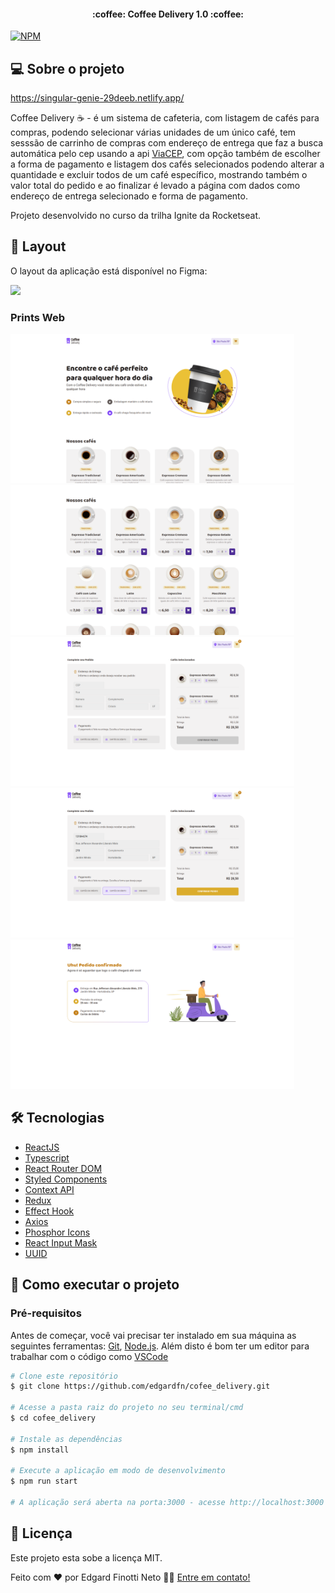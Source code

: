 <h4 align="center"> 
	:coffee: Coffee Delivery 1.0 :coffee:
</h4>

[![NPM](https://img.shields.io/npm/l/react)](https://github.com/edgardfn/cofee_delivery/blob/main/LICENSE) 

## 💻 Sobre o projeto

https://singular-genie-29deeb.netlify.app/

Coffee Delivery :coffee: - é um sistema de cafeteria, com listagem de cafés para compras, podendo selecionar várias unidades de um único café, tem sesssão de carrinho de compras com endereço de entrega que faz a busca automática pelo cep usando a api [ViaCEP], com opção também de escolher a forma de pagamento e listagem dos cafés selecionados podendo alterar a quantidade e excluir todos de um café específico, mostrando também o valor total do pedido e ao finalizar é levado a página com dados como endereço de entrega selecionado e forma de pagamento.

Projeto desenvolvido no curso da trilha Ignite da Rocketseat.

## 🎨 Layout

O layout da aplicação está disponível no Figma:

<a href="https://www.figma.com/file/5yT9ZzZmRQRS4yivGGB3pl/Coffee-Delivery/duplicate">
  <img src="https://img.shields.io/badge/Acessar%20Layout%20-Figma-%2304D361">
</a>

### Prints Web


  <img  title="HomeImage" src="./src/assets/print01.png" width="90%">

  <img  title="ListCoffeePrint" src="./src/assets/print02.png" width="90%">
  
  <img  title="CartPrint" src="./src/assets/print03.png" width="90%">
  
  <img  title="CartPrint02" src="./src/assets/print04.png" width="90%">
  
  <img  title="SucessPrint" src="./src/assets/print05.png" width="90%">



## 🛠 Tecnologias

- [ReactJS]
- [Typescript]
- [React Router DOM]
- [Styled Components]
- [Context API]
- [Redux]
- [Effect Hook]
- [Axios]
- [Phosphor Icons]
- [React Input Mask]
- [UUID]

## 🚀 Como executar o projeto

### Pré-requisitos

Antes de começar, você vai precisar ter instalado em sua máquina as seguintes ferramentas:
[Git](https://git-scm.com), [Node.js][nodejs]. 
Além disto é bom ter um editor para trabalhar com o código como [VSCode][vscode]

```bash
# Clone este repositório
$ git clone https://github.com/edgardfn/cofee_delivery.git

# Acesse a pasta raiz do projeto no seu terminal/cmd
$ cd cofee_delivery

# Instale as dependências
$ npm install

# Execute a aplicação em modo de desenvolvimento
$ npm run start

# A aplicação será aberta na porta:3000 - acesse http://localhost:3000
```

## 📝 Licença

Este projeto esta sobe a licença MIT.

Feito com ❤️ por Edgard Finotti Neto 👋🏽 [Entre em contato!](https://www.linkedin.com/in/edgard-finotti-neto-a258b21a2/)

[nodejs]: https://nodejs.org/
[Typescript]: https://www.typescriptlang.org/
[expo]: https://expo.io/
[ReactJS]: https://reactjs.org
[rn]: https://facebook.github.io/react-native/
[yarn]: https://yarnpkg.com/
[vscode]: https://code.visualstudio.com/
[vceditconfig]: https://marketplace.visualstudio.com/items?itemName=EditorConfig.EditorConfig
[license]: https://opensource.org/licenses/MIT
[vceslint]: https://marketplace.visualstudio.com/items?itemName=dbaeumer.vscode-eslint
[prettier]: https://marketplace.visualstudio.com/items?itemName=esbenp.prettier-vscode
[Rocketseat]: https://rocketseat.com.br
[Styled Components]: https://styled-components.com/
[React Router DOM]:https://github.com/remix-run/react-router
[React Hook Form]:https://github.com/react-hook-form/react-hook-form
[Validação de Formulários com Biblioteca Zod]:https://github.com/colinhacks/zod
[ViaCEP]:https://viacep.com.br/
[Axios]: https://github.com/axios/axios
[Phosphor Icons]: https://github.com/phosphor-icons/react
[React Input Mask]: https://github.com/sanniassin/react-input-mask
[UUID]: https://github.com/uuidjs/uuid
[Context API]: https://reactjs.org/docs/context.html
[Redux]: https://react-redux.js.org/
[Effect Hook]: https://reactjs.org/docs/hooks-effect.html
